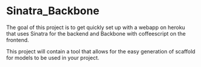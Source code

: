 # Sinatra_Backbone

The goal of this project is to get quickly set up with a webapp on
heroku that uses Sinatra for the backend and Backbone with
coffeescript on the frontend.

This project will contain a tool that allows for the easy generation
of scaffold for models to be used in your project.
